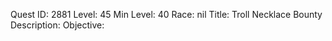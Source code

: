 Quest ID: 2881
Level: 45
Min Level: 40
Race: nil
Title: Troll Necklace Bounty
Description: 
Objective: 
